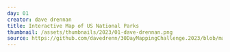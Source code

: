 ```yaml
---
day: 01
creator: dave drennan
title: Interactive Map of US National Parks
thumbnail: /assets/thumbnails/2023/01-dave-drennan.png
source: https://github.com/davedrenn/30DayMappingChallenge.2023/blob/main/Day1.Rmd
---
```

